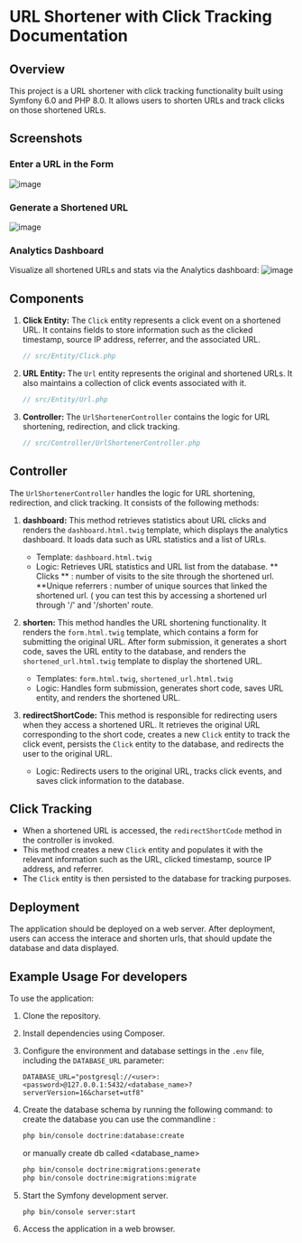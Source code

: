 # URL Shortener with Click Tracking Documentation

## Overview

This project is a URL shortener with click tracking functionality built using Symfony 6.0 and PHP 8.0. It allows users to shorten URLs and track clicks on those shortened URLs.

## Screenshots 
### Enter a URL in the Form
![image](https://github.com/anasbn3issa/url-shortener/assets/47992691/f14b84ca-f119-4c00-9afc-766629b9a10f)

### Generate a Shortened URL
![image](https://github.com/anasbn3issa/url-shortener/assets/47992691/f980c0f1-15d6-49e1-a079-64041ef2169d)

### Analytics Dashboard
Visualize all shortened URLs and stats via the Analytics dashboard:
![image](https://github.com/anasbn3issa/url-shortener/assets/47992691/3fde36ef-574e-4485-8311-18169973e037)


## Components

1. **Click Entity:** The `Click` entity represents a click event on a shortened URL. It contains fields to store information such as the clicked timestamp, source IP address, referrer, and the associated URL.

    ```php
    // src/Entity/Click.php
    ```

2. **URL Entity:** The `Url` entity represents the original and shortened URLs. It also maintains a collection of click events associated with it.

    ```php
    // src/Entity/Url.php
    ```

3. **Controller:** The `UrlShortenerController` contains the logic for URL shortening, redirection, and click tracking.

    ```php
    // src/Controller/UrlShortenerController.php
    ```
## Controller

The `UrlShortenerController` handles the logic for URL shortening, redirection, and click tracking. It consists of the following methods:

1. **dashboard:** This method retrieves statistics about URL clicks and renders the `dashboard.html.twig` template, which displays the analytics dashboard. It loads data such as URL statistics and a list of URLs.

    - Template: `dashboard.html.twig`
    - Logic: Retrieves URL statistics and URL list from the database.
          ** Clicks ** : number of visits to the site through the shortened url.
          **Unique referrers :  number of unique sources that linked the shortened url. ( you can test this by accessing a shortened url through '/' and '/shorten' route.

2. **shorten:** This method handles the URL shortening functionality. It renders the `form.html.twig` template, which contains a form for submitting the original URL. After form submission, it generates a short code, saves the URL entity to the database, and renders the `shortened_url.html.twig` template to display the shortened URL.

    - Templates: `form.html.twig`, `shortened_url.html.twig`
    - Logic: Handles form submission, generates short code, saves URL entity, and renders the shortened URL.

3. **redirectShortCode:** This method is responsible for redirecting users when they access a shortened URL. It retrieves the original URL corresponding to the short code, creates a new `Click` entity to track the click event, persists the `Click` entity to the database, and redirects the user to the original URL.

    - Logic: Redirects users to the original URL, tracks click events, and saves click information to the database.


## Click Tracking

- When a shortened URL is accessed, the `redirectShortCode` method in the controller is invoked.
- This method creates a new `Click` entity and populates it with the relevant information such as the URL, clicked timestamp, source IP address, and referrer.
- The `Click` entity is then persisted to the database for tracking purposes.

## Deployment

The application should be deployed on a web server. After deployment, users can access the interace and shorten urls, that should update the database and data displayed.



## Example Usage For developers

To use the application:
1. Clone the repository.
2. Install dependencies using Composer.
3. Configure the environment and database settings in the `.env` file, including the `DATABASE_URL` parameter:

    ```dotenv
    DATABASE_URL="postgresql://<user>:<password>@127.0.0.1:5432/<database_name>?serverVersion=16&charset=utf8"
    ```

4. Create the database schema by running the following command:
    to create the database you can use the commandline : 
    ```bash
    php bin/console doctrine:database:create
    ```
    or manually create db called <database_name>

    ```bash
    php bin/console doctrine:migrations:generate
    php bin/console doctrine:migrations:migrate
    ```

5. Start the Symfony development server.
    ```bash
    php bin/console server:start
    ```
6. Access the application in a web browser.
